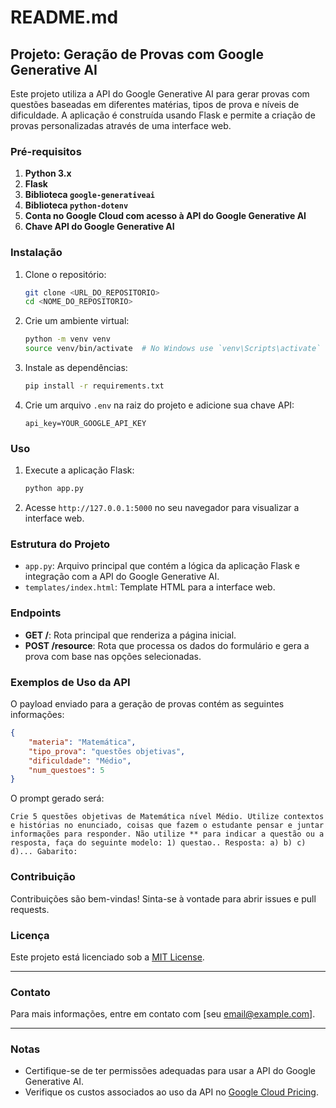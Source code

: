# README.md

## Projeto: Geração de Provas com Google Generative AI

Este projeto utiliza a API do Google Generative AI para gerar provas com questões baseadas em diferentes matérias, tipos de prova e níveis de dificuldade. A aplicação é construída usando Flask e permite a criação de provas personalizadas através de uma interface web.

### Pré-requisitos

1. **Python 3.x**
2. **Flask**
3. **Biblioteca `google-generativeai`**
4. **Biblioteca `python-dotenv`**
5. **Conta no Google Cloud com acesso à API do Google Generative AI**
6. **Chave API do Google Generative AI**

### Instalação

1. Clone o repositório:
   ```bash
   git clone <URL_DO_REPOSITORIO>
   cd <NOME_DO_REPOSITORIO>
   ```

2. Crie um ambiente virtual:
   ```bash
   python -m venv venv
   source venv/bin/activate  # No Windows use `venv\Scripts\activate`
   ```

3. Instale as dependências:
   ```bash
   pip install -r requirements.txt
   ```

4. Crie um arquivo `.env` na raiz do projeto e adicione sua chave API:
   ```env
   api_key=YOUR_GOOGLE_API_KEY
   ```

### Uso

1. Execute a aplicação Flask:
   ```bash
   python app.py
   ```

2. Acesse `http://127.0.0.1:5000` no seu navegador para visualizar a interface web.

### Estrutura do Projeto

- `app.py`: Arquivo principal que contém a lógica da aplicação Flask e integração com a API do Google Generative AI.
- `templates/index.html`: Template HTML para a interface web.

### Endpoints

- **GET /**: Rota principal que renderiza a página inicial.
- **POST /resource**: Rota que processa os dados do formulário e gera a prova com base nas opções selecionadas.

### Exemplos de Uso da API

O payload enviado para a geração de provas contém as seguintes informações:
```json
{
    "materia": "Matemática",
    "tipo_prova": "questões objetivas",
    "dificuldade": "Médio",
    "num_questoes": 5
}
```

O prompt gerado será:
```
Crie 5 questões objetivas de Matemática nível Médio. Utilize contextos e histórias no enunciado, coisas que fazem o estudante pensar e juntar informações para responder. Não utilize ** para indicar a questão ou a resposta, faça do seguinte modelo: 1) questao.. Resposta: a) b) c) d)... Gabarito:
```

### Contribuição

Contribuições são bem-vindas! Sinta-se à vontade para abrir issues e pull requests.

### Licença

Este projeto está licenciado sob a [MIT License](LICENSE).

---

### Contato

Para mais informações, entre em contato com [seu email@example.com].

---

### Notas

- Certifique-se de ter permissões adequadas para usar a API do Google Generative AI.
- Verifique os custos associados ao uso da API no [Google Cloud Pricing](https://cloud.google.com/pricing).
